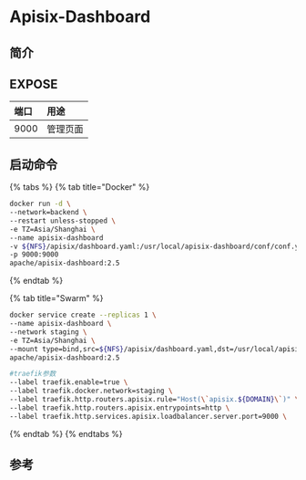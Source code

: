 # Apisix-Dashboard

## 简介



## EXPOSE

| 端口 | 用途 |
| :--- | :--- |
| 9000 | 管理页面 |



## 启动命令

{% tabs %}
{% tab title="Docker" %}
```bash
docker run -d \
--network=backend \
--restart unless-stopped \
-e TZ=Asia/Shanghai \
--name apisix-dashboard
-v ${NFS}/apisix/dashboard.yaml:/usr/local/apisix-dashboard/conf/conf.yaml 
-p 9000:9000 
apache/apisix-dashboard:2.5
```
{% endtab %}

{% tab title="Swarm" %}
```bash
docker service create --replicas 1 \
--name apisix-dashboard \
--network staging \
-e TZ=Asia/Shanghai \
--mount type=bind,src=${NFS}/apisix/dashboard.yaml,dst=/usr/local/apisix-dashboard/conf/conf.yaml \
apache/apisix-dashboard:2.5

#traefik参数
--label traefik.enable=true \
--label traefik.docker.network=staging \
--label traefik.http.routers.apisix.rule="Host(\`apisix.${DOMAIN}\`)" \
--label traefik.http.routers.apisix.entrypoints=http \
--label traefik.http.services.apisix.loadbalancer.server.port=9000 \
```
{% endtab %}
{% endtabs %}



## 参考


